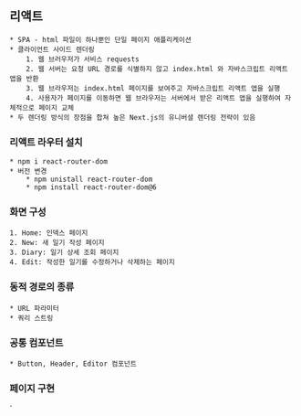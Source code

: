 ## 리액트
    * SPA - html 파일이 하나뿐인 단일 페이지 애플리케이션
    * 클라이언트 사이드 렌더링
        1. 웹 브러우저가 서비스 requests
        2. 웹 서버는 요청 URL 경로를 식별하지 않고 index.html 와 자바스크립트 리액트 앱을 반환
        3. 웹 브라우저는 index.html 페이지를 보여주고 자바스크립트 리액트 앱을 실행
        4. 사용자가 페이지를 이동하면 웹 브라우저는 서버에서 받은 리액트 앱을 실행하여 자체적으로 페이지 교체
    * 두 렌더링 방식의 장점을 합쳐 높은 Next.js의 유니버셜 렌더링 전략이 있음 

### 리액트 라우터 설치
    * npm i react-router-dom 
    * 버전 변경
        * npm unistall react-router-dom
        * npm install react-router-dom@6

### 화면 구성
    1. Home: 인덱스 페이지
    2. New: 새 일기 작성 페이지
    3. Diary: 일기 상세 조회 페이지
    4. Edit: 작성한 일기를 수정하거나 삭제하는 페이지

### 동적 경로의 종류
    * URL 파라미터
    * 쿼리 스트링

### 공통 컴포넌트 
    * Button, Header, Editor 컴포넌트

### 페이지 구현 

`
